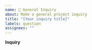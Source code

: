 ```yaml
---
name: 🦉 General Inquiry
about: Make a general project inquiry
title: "[Your inquiry title]"
labels: question
assignees: ""
---
```


**Inquiry**

